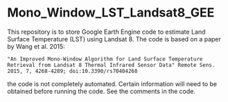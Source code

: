 # Mono_Window_LST_Landsat8_GEE
This repository is to store Google Earth Engine code to estimate Land Surface Temperature (LST) using Landsat 8. The code is based on a paper by Wang et al. 2015:

    "An Improved Mono-Window Algorithm for Land Surface Temperature Retrieval from Landsat 8 Thermal Infrared Sensor Data" Remote Sens.       2015, 7, 4268-4289; doi:10.3390/rs70404268

the code is not completely automated. Certain information will need to be obtained before running the code. See the comments in the code. 
